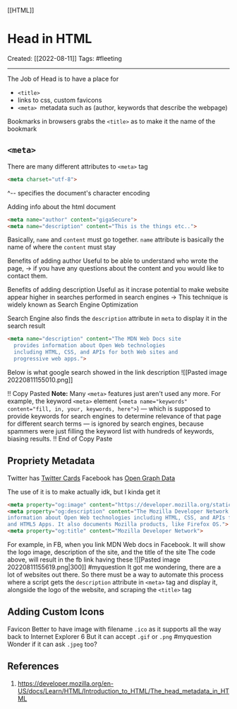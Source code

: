 [[HTML]]

# Head in HTML
Created:  [[2022-08-11]]
Tags: #fleeting 

---
The Job of Head is to have a place for  
- `<title>`  
- links to css, custom favicons
- `<meta> `metadata such as (author, keywords that describe the webpage)


Bookmarks in browsers grabs the `<title>` as to make it the name of the bookmark

## `<meta>`
There are many different attributes to `<meta>` tag
```HTML
<meta charset="utf-8">
```
^-- specifies the document's character encoding

Adding info about the html document
```HTML
<meta name="author" content="gigaSecure">
<meta name="description" content="This is the things etc..">
```
Basically, `name` and `content` must go together.
`name` attribute is basically the name of where the `content` must stay

Benefits of adding author
Useful to be able to understand who wrote the page, 
-> if you have any questions about the content and you would like to contact them.

Benefits of adding description
Useful as it incrase potential to make website appear higher in searches performed in search engines
-> This technique is widely known as Search Engine Optimization

Search Engine also finds the `description` attribute in `meta` to display it in the search result
```HTML
<meta name="description" content="The MDN Web Docs site
  provides information about Open Web technologies
  including HTML, CSS, and APIs for both Web sites and
  progressive web apps.">
```
Below is what google search showed in the link description
![[Pasted image 20220811155010.png]]

!! Copy Pasted
**Note:** Many `<meta>` features just aren't used any more. 
For example, the keyword `<meta>` element (`<meta name="keywords" content="fill, in, your, keywords, here">`) — which is supposed to provide keywords for search engines to determine relevance of that page for different search terms — is ignored by search engines, because spammers were just filling the keyword list with hundreds of keywords, biasing results.
!! End of Copy Paste

## Propriety Metadata
Twitter has [Twitter Cards](https://developer.twitter.com/en/docs/twitter-for-websites/cards/overview/abouts-cards)
Facebook has [Open Graph Data](https://ogp.me/) 

The use of it is to make actually idk, but I kinda get it
```HTML
<meta property="og:image" content="https://developer.mozilla.org/static/img/opengraph-logo.png">
<meta property="og:description" content="The Mozilla Developer Network (MDN) provides
information about Open Web technologies including HTML, CSS, and APIs for both Web sites
and HTML5 Apps. It also documents Mozilla products, like Firefox OS.">
<meta property="og:title" content="Mozilla Developer Network">
```
For example, in FB, when you link MDN Web docs in Facebook.
It will show the logo image, description of the site, and the title of the site
The code above, will result in the fb link having these
![[Pasted image 20220811155619.png|300]]
#myquestion It got me wondering, there are a lot of websites out there. So there must be a way to automate this process where a script gets the `description` attribute in `<meta>` tag and display it, alongside the logo of the website, and scraping the  `<title>` tag  

## Adding Custom Icons
Favicon
Better to have image with filename `.ico` as it supports all the way back to Internet Explorer 6
But it can accept `.gif` or `.png`  #myquestion Wonder if it can ask `.jpeg` too?








## References
1. https://developer.mozilla.org/en-US/docs/Learn/HTML/Introduction_to_HTML/The_head_metadata_in_HTML